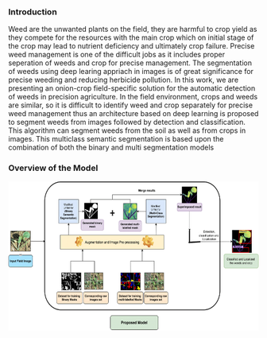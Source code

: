 ### Introduction

Weed are the unwanted plants on the field, they are harmful to crop yield as they compete for the resources with
the main crop which on initial stage of the crop may lead to nutrient deficiency and ultimately crop failure. Precise weed
management is one of the difficult jobs as it includes proper seperation of weeds and crop for precise management. The
segmentation of weeds using deep learing appriach in images is of great significance for precise weeding and reducing
herbicide pollution. In this work, we are presenting an onion-crop field-specific solution for the automatic detection of
weeds in precision agriculture. In the field environment, crops and weeds are similar, so it is difficult to identify weed
and crop separately for precise weed management thus an architecture based on deep learning is proposed to segment
weeds from images followed by detection and classification. This algorithm can segment weeds from the soil as well
as from crops in images. This multiclass semantic segmentation is based upon the combination of both the binary and multi segmentation models

### Overview of the Model

<img src= images/Overview.png  width = "1000" height = "300">
